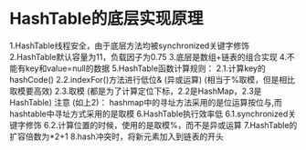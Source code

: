 # HashTable的底层实现原理
1.HashTable线程安全，由于底层方法均被synchronized关键字修饰
2.HashTable默认容量为11，负载因子为0.75
3.底层是数组+链表的组合实现
4.不能有key和value=null的数据
5.HashTable函数计算规则：
    2.1.计算key的hashCode()
    2.2.indexFor()方法进行低位& (异或运算) (相当于%取模，但是相比取模要高效)
    2.3.取模 (都是为了计算定位下标，2.2是HashMap，2.3是HashTable)
注意 (如上2)：
    hashmap中的寻址方法采用的是位运算按位与,而hashtable中寻址方式采用的是取模
6.HashTable执行效率低
    6.1.synchronized关键字修饰
    6.2.计算位置的时候，使用的是取模%，而不是异或运算
7.HashTable的扩容倍数为*2+1
8.hash冲突时，将新元素加入到链表的开头
